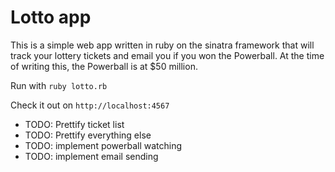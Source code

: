 # Lotto app

This is a simple web app written in ruby on the sinatra framework that will track your lottery tickets and email you if you won the Powerball.
At the time of writing this, the Powerball is at $50 million.

Run with `ruby lotto.rb`

Check it out on `http://localhost:4567`

* TODO: Prettify ticket list
* TODO: Prettify everything else
* TODO: implement powerball watching
* TODO: implement email sending
